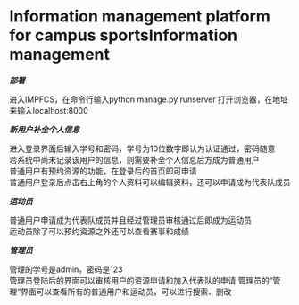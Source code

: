 Information management platform for campus sportsInformation management
=======================================================================

***部署***

进入IMPFCS，在命令行输入python manage.py runserver
打开浏览器，在地址来输入localhost:8000

***新用户补全个人信息***

进入登录界面后输入学号和密码，学号为10位数字即认为认证通过，密码随意  
若系统中尚未记录该用户的信息，则需要补全个人信息后方成为普通用户  
普通用户有预约资源的功能，在登录后的首页即可申请  
普通用户登录后点击右上角的个人资料可以编辑资料，还可以申请成为代表队成员  

***运动员***

普通用户申请成为代表队成员并且经过管理员审核通过后即成为运动员  
运动员除了可以预约资源之外还可以查看赛事和成绩  

***管理员***

管理的学号是admin，密码是123  
管理员登陆后的界面可以审核用户的资源申请和加入代表队的申请
管理员的“管理”界面可以查看所有的普通用户和运动员，可以进行搜索、删改


